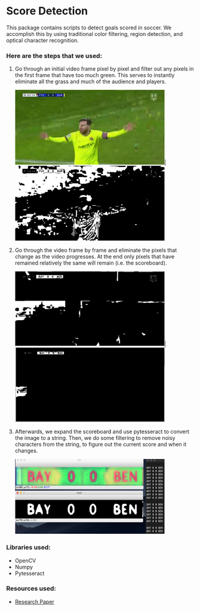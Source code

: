 # Score Detection

This package contains scripts to detect goals scored in soccer. We accomplish this by using traditional color filtering, region detection, and optical character recognition.

### Here are the steps that we used:
  1. Go through an initial video frame pixel by pixel and filter out any pixels in the first frame that have too much green. This serves to instantly eliminate all the grass and much of the audience and players.
  
      <img src="readme_images/initial_unfiltered.png" width="400" height="200"/>|<img src="readme_images/initial_filtered.png" width="400" height="200"/>
  
  2. Go through the video frame by frame and eliminate the pixels that change as the video progresses. At the end only pixels that have remained relatively the same will remain (i.e. the scoreboard).
  
      <img src="readme_images/mid_processing.png" width="400" height="200"/>|<img src="readme_images/post_processing.png" width="400" height="200"/>
  
  3. Afterwards, we expand the scoreboard and use pytesseract to convert the image to a string. Then, we do some filtering to remove noisy characters from the string, to figure out the current score and when it changes.
  
      <img src="readme_images/ocr.png" width="400" height="200"/>

### Libraries used:
  - OpenCV
  - Numpy
  - Pytesseract

### Resources used:
  - [Research Paper](http://www.iaiai.org/journals/index.php/IEE/article/download/187/100)
